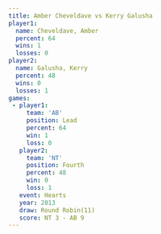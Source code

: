 ```yaml
---
title: Amber Cheveldave vs Kerry Galusha
player1:                 
  name: Cheveldave, Amber
  percent: 64            
  wins: 1                
  losses: 0              
player2:                 
  name: Galusha, Kerry   
  percent: 48            
  wins: 0                
  losses: 1              
games:
 - player1:        
     team: 'AB'    
     position: Lead
     percent: 64   
     win: 1        
     loss: 0       
   player2:          
     team: 'NT'      
     position: Fourth
     percent: 48     
     win: 0          
     loss: 1         
   event: Hearts        
   year: 2013           
   draw: Round Robin(11)
   score: NT 3 - AB 9   
---
```

